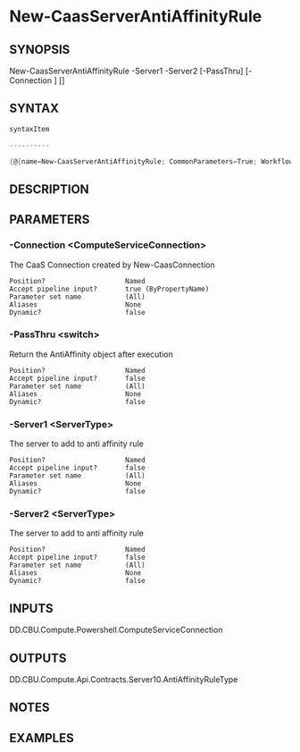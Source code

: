﻿New-CaasServerAntiAffinityRule
===================

## SYNOPSIS

New-CaasServerAntiAffinityRule -Server1 <ServerType> -Server2 <ServerType> [-PassThru] [-Connection <ComputeServiceConnection>] [<CommonParameters>]


## SYNTAX
```powershell
syntaxItem                                                                                                                

----------                                                                                                                

{@{name=New-CaasServerAntiAffinityRule; CommonParameters=True; WorkflowCommonParameters=False; parameter=System.Object[]}}
```

## DESCRIPTION


## PARAMETERS
### -Connection &lt;ComputeServiceConnection&gt;
The CaaS Connection created by New-CaasConnection
```
Position?                    Named
Accept pipeline input?       true (ByPropertyName)
Parameter set name           (All)
Aliases                      None
Dynamic?                     false
```
 
### -PassThru &lt;switch&gt;
Return the  AntiAffinity object after execution
```
Position?                    Named
Accept pipeline input?       false
Parameter set name           (All)
Aliases                      None
Dynamic?                     false
```
 
### -Server1 &lt;ServerType&gt;
The server to add to anti affinity rule
```
Position?                    Named
Accept pipeline input?       false
Parameter set name           (All)
Aliases                      None
Dynamic?                     false
```
 
### -Server2 &lt;ServerType&gt;
The server to add to anti affinity rule
```
Position?                    Named
Accept pipeline input?       false
Parameter set name           (All)
Aliases                      None
Dynamic?                     false
```

## INPUTS
DD.CBU.Compute.Powershell.ComputeServiceConnection


## OUTPUTS
DD.CBU.Compute.Api.Contracts.Server10.AntiAffinityRuleType


## NOTES


## EXAMPLES
